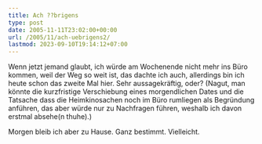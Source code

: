 ```yaml
---
title: Ach ??brigens
type: post
date: 2005-11-11T23:02:00+00:00
url: /2005/11/ach-uebrigens2/
lastmod: 2023-09-10T19:14:12+07:00
---
```

Wenn jetzt jemand glaubt, ich würde am Wochenende nicht mehr ins Büro kommen, weil der Weg so weit ist, das dachte ich auch, allerdings bin ich heute schon das zweite Mal hier. Sehr aussagekräftig, oder? (Nagut, man könnte die kurzfristige Verschiebung eines morgendlichen Dates und die Tatsache dass die Heimkinosachen noch im Büro rumliegen als Begründung anführen, das aber würde nur zu Nachfragen führen, weshalb ich davon erstmal absehe(n thuhe).)

Morgen bleib ich aber zu Hause. Ganz bestimmt. Vielleicht.
